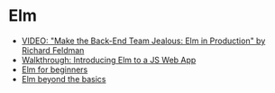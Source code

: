 # Elm

- [VIDEO: "Make the Back-End Team Jealous: Elm in Production" by Richard Feldman](https://www.youtube.com/watch?v=FV0DXNB94NE)
- [Walkthrough: Introducing Elm to a JS Web App](http://tech.noredink.com/post/126978281075/walkthrough-introducing-elm-to-a-js-web-app)
- [Elm for beginners](http://courses.knowthen.com/courses/elm-for-beginners)
- [Elm beyond the basics](http://courses.knowthen.com/courses/elm-beyond-the-basics)
